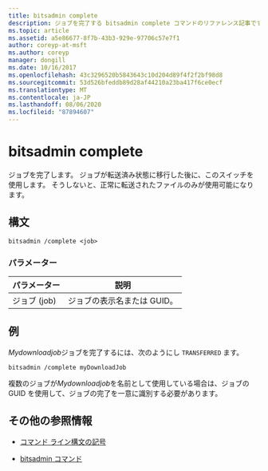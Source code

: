 ```yaml
---
title: bitsadmin complete
description: ジョブを完了する bitsadmin complete コマンドのリファレンス記事です。
ms.topic: article
ms.assetid: a5e86677-8f7b-43b3-929e-97706c57e7f1
author: coreyp-at-msft
ms.author: coreyp
manager: dongill
ms.date: 10/16/2017
ms.openlocfilehash: 43c3296520b5843643c10d204d89f4f2f2bf98d8
ms.sourcegitcommit: 53d526bfeddb89d28af44210a23ba417f6ce0ecf
ms.translationtype: MT
ms.contentlocale: ja-JP
ms.lasthandoff: 08/06/2020
ms.locfileid: "87894607"
---
```

# <a name="bitsadmin-complete"></a>bitsadmin complete

ジョブを完了します。 ジョブが転送済み状態に移行した後に、このスイッチを使用します。 そうしないと、正常に転送されたファイルのみが使用可能になります。

## <a name="syntax"></a>構文

```
bitsadmin /complete <job>
```

### <a name="parameters"></a>パラメーター

| パラメーター | 説明 |
| --------- | ----------- |
| ジョブ (job) | ジョブの表示名または GUID。 |

## <a name="example"></a>例

*Mydownloadjob*ジョブを完了するには、次のようにし `TRANSFERRED` ます。

```
bitsadmin /complete myDownloadJob
```

複数のジョブが*Mydownloadjob*を名前として使用している場合は、ジョブの GUID を使用して、ジョブの完了を一意に識別する必要があります。

## <a name="additional-references"></a>その他の参照情報

- [コマンド ライン構文の記号](command-line-syntax-key.md)

- [bitsadmin コマンド](bitsadmin.md)
